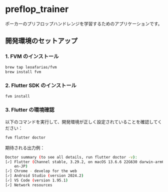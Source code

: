 # preflop_trainer

ポーカーのプリフロップハンドレンジを学習するためのアプリケーションです。

## 開発環境のセットアップ

### 1. FVM のインストール

```bash
brew tap leoafarias/fvm
brew install fvm
```

### 2. Flutter SDK のインストール

```bash
fvm install
```

### 3. Flutter の環境確認

以下のコマンドを実行して、開発環境が正しく設定されていることを確認してください：

```bash
fvm flutter doctor   
```

期待される出力例：

```sh
Doctor summary (to see all details, run flutter doctor -v):
[✓] Flutter (Channel stable, 3.29.2, on macOS 13.6.6 22G630 darwin-arm64, locale
    en-JP)
[✓] Chrome - develop for the web
[✓] Android Studio (version 2024.2)
[✓] VS Code (version 1.95.1)
[✓] Network resources
```
